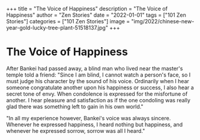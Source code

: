 +++
title = "The Voice of Happiness"
description = "The Voice of Happiness"
author = "Zen Stories"
date = "2022-01-01"
tags = ["101 Zen Stories"]
categories = ["101 Zen Stories"]
image =  "img/2022/chinese-new-year-gold-lucky-tree-plant-51518137.jpg"
+++

# The Voice of Happiness

After Bankei had passed away, a blind man who lived near the master's temple told a friend: "Since I am blind, I cannot watch a person's face, so I must judge his character by the sound of his voice. Ordinarily when I hear someone congratulate another upon his happiness or success, I also hear a secret tone of envy. When condolence is expressed for the misfortune of another. I hear pleasure and satisfaction as if the one condoling was really glad there was something left to gain in his own world."

"In all my experience however, Bankei's voice was always sincere. Whenever he expressed happiness, I heard nothing but happiness, and whenever he expressed sorrow, sorrow was all I heard."

